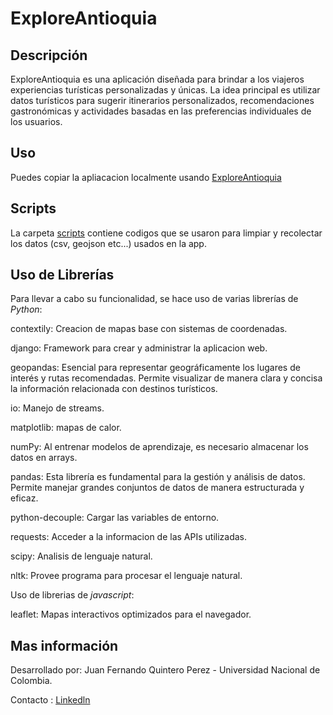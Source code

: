 # ExploreAntioquia
## Descripción
ExploreAntioquia es una aplicación diseñada para brindar a los viajeros experiencias turísticas personalizadas y únicas. La idea principal es utilizar datos turísticos para sugerir itinerarios personalizados, recomendaciones gastronómicas y actividades basadas en las preferencias individuales de los usuarios.

## Uso
Puedes copiar la apliacacion localmente usando [ExploreAntioquia](https://github.com/juquinterope/ppi_dai_QUINTEROjf/tree/main/ExploreAntioquia)

## Scripts
La carpeta [scripts](https://github.com/juquinterope/ppi_dai_QUINTEROjf/tree/main/scripts) contiene codigos que se usaron para limpiar y recolectar los datos (csv, geojson etc...) usados en la app.

## Uso de Librerías
Para llevar a cabo su funcionalidad, se hace uso de varias librerías de *Python*:

contextily: Creacion de mapas base con sistemas de coordenadas.

django: Framework para crear y administrar la aplicacion web.

geopandas: Esencial para representar geográficamente los lugares de interés y rutas recomendadas. Permite visualizar de manera clara y concisa la información relacionada con destinos turísticos.

io: Manejo de streams.

matplotlib: mapas de calor.

numPy: Al entrenar modelos de aprendizaje, es necesario almacenar los datos en arrays.

pandas: Esta librería es fundamental para la gestión y análisis de datos. Permite manejar grandes conjuntos de datos de manera estructurada y eficaz.

python-decouple: Cargar las variables de entorno.

requests: Acceder a la informacion de las APIs utilizadas.

scipy: Analisis de lenguaje natural.

nltk: Provee programa para procesar el lenguaje natural.

Uso de librerias de *javascript*:

leaflet: Mapas interactivos optimizados para el navegador.

## Mas información
Desarrollado por: Juan Fernando Quintero Perez - Universidad Nacional de Colombia.

Contacto : [Linkedln](https://www.linkedin.com/in/juan-fernando-quintero-perez-9097b7279/)
